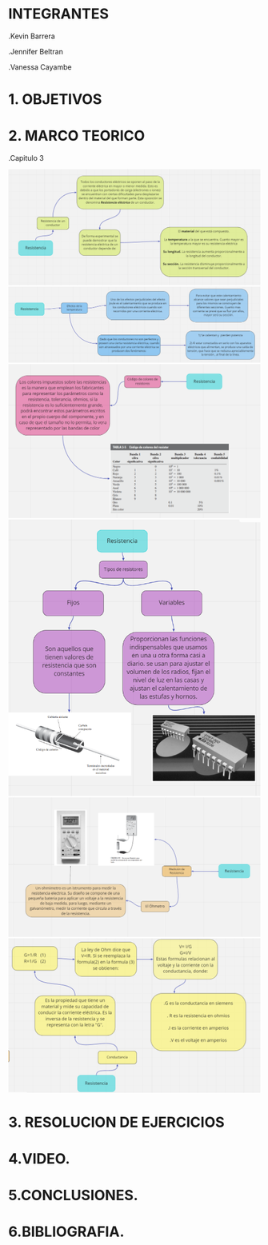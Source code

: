 # INTEGRANTES

.Kevin Barrera

.Jennifer Beltran

.Vanessa Cayambe

# 1. OBJETIVOS



# 2. MARCO TEORICO

.Capitulo 3

![](https://github.com/Kevinsan21/imagenesinforme2/blob/main/resitencia1.png)
![](https://github.com/Kevinsan21/imagenesinforme2/blob/main/resistencia2.png)
![](https://github.com/Kevinsan21/imagenesinforme2/blob/main/resistencia3.png)
![](https://github.com/Kevinsan21/imagenesinforme2/blob/main/resistencia4.png)
![](https://github.com/Kevinsan21/imagenesinforme2/blob/main/resistencia5.png)
![](https://github.com/Kevinsan21/imagenesinforme2/blob/main/resistencia6.png)

# 3. RESOLUCION DE EJERCICIOS



# 4.VIDEO.


# 5.CONCLUSIONES.



# 6.BIBLIOGRAFIA.
